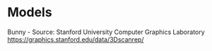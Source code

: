Models
======

Bunny - Source: Stanford University Computer Graphics Laboratory
https://graphics.stanford.edu/data/3Dscanrep/
